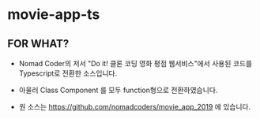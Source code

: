 # movie-app-ts

## FOR WHAT?
* Nomad Coder의 저서 "Do it! 클론 코딩 영화 평점 웹서비스"에서 사용된 코드를 Typescript로 전환한 소스입니다.
* 아울러 Class Component 를 모두 function형으로 전환하였습니다.

* 원 소스는 https://github.com/nomadcoders/movie_app_2019 에 있습니다.
